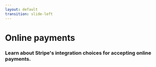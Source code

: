 ```yaml
---
layout: default
transition: slide-left
---
```


# Online payments


### Learn about Stripe's integration choices for accepting online payments.
